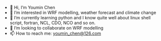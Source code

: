 - 👋 Hi, I’m Youmin Chen
- 👀 I’m interested in WRF modelling, weather forecast and climate change
- 🌱 I’m currently learning python and I know quite well about linux shell script, fortran, NCL, CDO, NCO and so on.
- 💞️ I’m looking to collaborate on WRF modelling
- 📫 How to reach me: youmin_chen@126.com

<!---
cym263/cym263 is a ✨ special ✨ repository because its `README.md` (this file) appears on your GitHub profile.
You can click the Preview link to take a look at your changes.
--->
